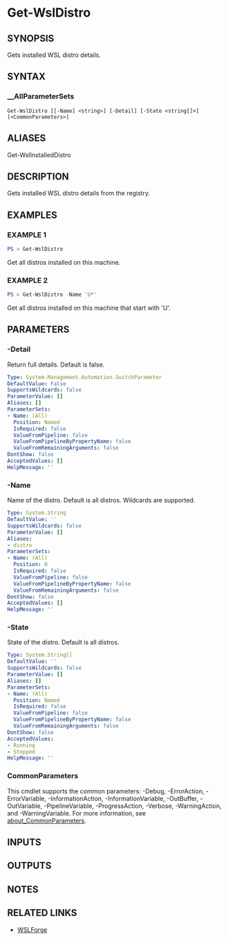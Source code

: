 # Get-WslDistro

## SYNOPSIS

Gets installed WSL distro details.

## SYNTAX

### __AllParameterSets

```text
Get-WslDistro [[-Name] <string>] [-Detail] [-State <string[]>] [<CommonParameters>]
```

## ALIASES

Get-WslInstalledDistro

## DESCRIPTION

Gets installed WSL distro details from the registry.

## EXAMPLES

### EXAMPLE 1

```powershell
PS > Get-WslDistro
```

Get all distros installed on this machine.

### EXAMPLE 2

```powershell
PS > Get-WslDistro -Name 'U*'
```

Get all distros installed on this machine that start with 'U'.

## PARAMETERS

### -Detail

Return full details.
Default is false.

```yaml
Type: System.Management.Automation.SwitchParameter
DefaultValue: False
SupportsWildcards: false
ParameterValue: []
Aliases: []
ParameterSets:
- Name: (All)
  Position: Named
  IsRequired: false
  ValueFromPipeline: false
  ValueFromPipelineByPropertyName: false
  ValueFromRemainingArguments: false
DontShow: false
AcceptedValues: []
HelpMessage: ''
```

### -Name

Name of the distro.
Default is all distros.
Wildcards are supported.

```yaml
Type: System.String
DefaultValue: ''
SupportsWildcards: false
ParameterValue: []
Aliases:
- distro
ParameterSets:
- Name: (All)
  Position: 0
  IsRequired: false
  ValueFromPipeline: false
  ValueFromPipelineByPropertyName: false
  ValueFromRemainingArguments: false
DontShow: false
AcceptedValues: []
HelpMessage: ''
```

### -State

State of the distro.
Default is all distros.

```yaml
Type: System.String[]
DefaultValue: ''
SupportsWildcards: false
ParameterValue: []
Aliases: []
ParameterSets:
- Name: (All)
  Position: Named
  IsRequired: false
  ValueFromPipeline: false
  ValueFromPipelineByPropertyName: false
  ValueFromRemainingArguments: false
DontShow: false
AcceptedValues:
- Running
- Stopped
HelpMessage: ''
```

### CommonParameters

This cmdlet supports the common parameters: -Debug, -ErrorAction, -ErrorVariable,
-InformationAction, -InformationVariable, -OutBuffer, -OutVariable, -PipelineVariable,
-ProgressAction, -Verbose, -WarningAction, and -WarningVariable. For more information, see
[about_CommonParameters](https://go.microsoft.com/fwlink/?LinkID=113216).

## INPUTS

## OUTPUTS

## NOTES

## RELATED LINKS

- [WSLForge](WSLForge.md)
